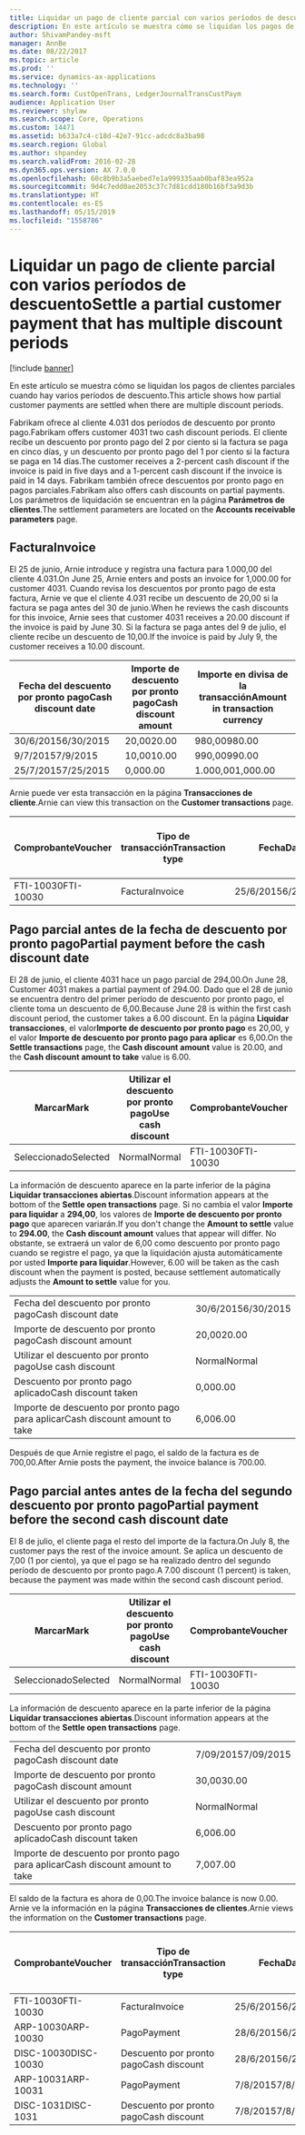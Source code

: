 ```yaml
---
title: Liquidar un pago de cliente parcial con varios períodos de descuento
description: En este artículo se muestra cómo se liquidan los pagos de clientes parciales cuando hay varios períodos de descuento.
author: ShivamPandey-msft
manager: AnnBe
ms.date: 08/22/2017
ms.topic: article
ms.prod: ''
ms.service: dynamics-ax-applications
ms.technology: ''
ms.search.form: CustOpenTrans, LedgerJournalTransCustPaym
audience: Application User
ms.reviewer: shylaw
ms.search.scope: Core, Operations
ms.custom: 14471
ms.assetid: b633a7c4-c18d-42e7-91cc-adcdc8a3ba98
ms.search.region: Global
ms.author: shpandey
ms.search.validFrom: 2016-02-28
ms.dyn365.ops.version: AX 7.0.0
ms.openlocfilehash: 60c8b9b3a5aebed7e1a999335aab0baf83ea952a
ms.sourcegitcommit: 9d4c7edd0ae2053c37c7d81cdd180b16bf3a9d3b
ms.translationtype: HT
ms.contentlocale: es-ES
ms.lasthandoff: 05/15/2019
ms.locfileid: "1558786"
---
```

# <a name="settle-a-partial-customer-payment-that-has-multiple-discount-periods"></a><span data-ttu-id="f6d49-103">Liquidar un pago de cliente parcial con varios períodos de descuento</span><span class="sxs-lookup"><span data-stu-id="f6d49-103">Settle a partial customer payment that has multiple discount periods</span></span>

[!include [banner](../includes/banner.md)]

<span data-ttu-id="f6d49-104">En este artículo se muestra cómo se liquidan los pagos de clientes parciales cuando hay varios períodos de descuento.</span><span class="sxs-lookup"><span data-stu-id="f6d49-104">This article shows how partial customer payments are settled when there are multiple discount periods.</span></span>

<span data-ttu-id="f6d49-105">Fabrikam ofrece al cliente 4.031 dos períodos de descuento por pronto pago.</span><span class="sxs-lookup"><span data-stu-id="f6d49-105">Fabrikam offers customer 4031 two cash discount periods.</span></span> <span data-ttu-id="f6d49-106">El cliente recibe un descuento por pronto pago del 2 por ciento si la factura se paga en cinco días, y un descuento por pronto pago del 1 por ciento si la factura se paga en 14 días.</span><span class="sxs-lookup"><span data-stu-id="f6d49-106">The customer receives a 2-percent cash discount if the invoice is paid in five days and a 1-percent cash discount if the invoice is paid in 14 days.</span></span> <span data-ttu-id="f6d49-107">Fabrikam también ofrece descuentos por pronto pago en pagos parciales.</span><span class="sxs-lookup"><span data-stu-id="f6d49-107">Fabrikam also offers cash discounts on partial payments.</span></span> <span data-ttu-id="f6d49-108">Los parámetros de liquidación se encuentran en la página **Parámetros de clientes**.</span><span class="sxs-lookup"><span data-stu-id="f6d49-108">The settlement parameters are located on the **Accounts receivable parameters** page.</span></span>

## <a name="invoice"></a><span data-ttu-id="f6d49-109">Factura</span><span class="sxs-lookup"><span data-stu-id="f6d49-109">Invoice</span></span>
<span data-ttu-id="f6d49-110">El 25 de junio, Arnie introduce y registra una factura para 1.000,00 del cliente 4.031.</span><span class="sxs-lookup"><span data-stu-id="f6d49-110">On June 25, Arnie enters and posts an invoice for 1,000.00 for customer 4031.</span></span> <span data-ttu-id="f6d49-111">Cuando revisa los descuentos por pronto pago de esta factura, Arnie ve que el cliente 4.031 recibe un descuento de 20,00 si la factura se paga antes del 30 de junio.</span><span class="sxs-lookup"><span data-stu-id="f6d49-111">When he reviews the cash discounts for this invoice, Arnie sees that customer 4031 receives a 20.00 discount if the invoice is paid by June 30.</span></span> <span data-ttu-id="f6d49-112">Si la factura se paga antes del 9 de julio, el cliente recibe un descuento de 10,00.</span><span class="sxs-lookup"><span data-stu-id="f6d49-112">If the invoice is paid by July 9, the customer receives a 10.00 discount.</span></span>

| <span data-ttu-id="f6d49-113">Fecha del descuento por pronto pago</span><span class="sxs-lookup"><span data-stu-id="f6d49-113">Cash discount date</span></span> | <span data-ttu-id="f6d49-114">Importe de descuento por pronto pago</span><span class="sxs-lookup"><span data-stu-id="f6d49-114">Cash discount amount</span></span> | <span data-ttu-id="f6d49-115">Importe en divisa de la transacción</span><span class="sxs-lookup"><span data-stu-id="f6d49-115">Amount in transaction currency</span></span> |
|--------------------|----------------------|--------------------------------|
| <span data-ttu-id="f6d49-116">30/6/2015</span><span class="sxs-lookup"><span data-stu-id="f6d49-116">6/30/2015</span></span>          | <span data-ttu-id="f6d49-117">20,00</span><span class="sxs-lookup"><span data-stu-id="f6d49-117">20.00</span></span>                | <span data-ttu-id="f6d49-118">980,00</span><span class="sxs-lookup"><span data-stu-id="f6d49-118">980.00</span></span>                         |
| <span data-ttu-id="f6d49-119">9/7/2015</span><span class="sxs-lookup"><span data-stu-id="f6d49-119">7/9/2015</span></span>           | <span data-ttu-id="f6d49-120">10,00</span><span class="sxs-lookup"><span data-stu-id="f6d49-120">10.00</span></span>                | <span data-ttu-id="f6d49-121">990,00</span><span class="sxs-lookup"><span data-stu-id="f6d49-121">990.00</span></span>                         |
| <span data-ttu-id="f6d49-122">25/7/2015</span><span class="sxs-lookup"><span data-stu-id="f6d49-122">7/25/2015</span></span>          | <span data-ttu-id="f6d49-123">0,00</span><span class="sxs-lookup"><span data-stu-id="f6d49-123">0.00</span></span>                 | <span data-ttu-id="f6d49-124">1.000,00</span><span class="sxs-lookup"><span data-stu-id="f6d49-124">1,000.00</span></span>                       |

<span data-ttu-id="f6d49-125">Arnie puede ver esta transacción en la página **Transacciones de cliente**.</span><span class="sxs-lookup"><span data-stu-id="f6d49-125">Arnie can view this transaction on the **Customer transactions** page.</span></span>

| <span data-ttu-id="f6d49-126">Comprobante</span><span class="sxs-lookup"><span data-stu-id="f6d49-126">Voucher</span></span>   | <span data-ttu-id="f6d49-127">Tipo de transacción</span><span class="sxs-lookup"><span data-stu-id="f6d49-127">Transaction type</span></span> | <span data-ttu-id="f6d49-128">Fecha</span><span class="sxs-lookup"><span data-stu-id="f6d49-128">Date</span></span>      | <span data-ttu-id="f6d49-129">Factura</span><span class="sxs-lookup"><span data-stu-id="f6d49-129">Invoice</span></span> | <span data-ttu-id="f6d49-130">Importe en débito en divisa de transacción</span><span class="sxs-lookup"><span data-stu-id="f6d49-130">Amount in transaction currency debit</span></span> | <span data-ttu-id="f6d49-131">Importe en crédito en divisa de transacción</span><span class="sxs-lookup"><span data-stu-id="f6d49-131">Amount in transaction currency credit</span></span> | <span data-ttu-id="f6d49-132">Saldo</span><span class="sxs-lookup"><span data-stu-id="f6d49-132">Balance</span></span>  | <span data-ttu-id="f6d49-133">Divisa</span><span class="sxs-lookup"><span data-stu-id="f6d49-133">Currency</span></span> |
|-----------|------------------|-----------|---------|--------------------------------------|---------------------------------------|----------|----------|
| <span data-ttu-id="f6d49-134">FTI-10030</span><span class="sxs-lookup"><span data-stu-id="f6d49-134">FTI-10030</span></span> | <span data-ttu-id="f6d49-135">Factura</span><span class="sxs-lookup"><span data-stu-id="f6d49-135">Invoice</span></span>          | <span data-ttu-id="f6d49-136">25/6/2015</span><span class="sxs-lookup"><span data-stu-id="f6d49-136">6/25/2015</span></span> | <span data-ttu-id="f6d49-137">10030</span><span class="sxs-lookup"><span data-stu-id="f6d49-137">10030</span></span>   | <span data-ttu-id="f6d49-138">1.000,00</span><span class="sxs-lookup"><span data-stu-id="f6d49-138">1,000.00</span></span>                             |                                       | <span data-ttu-id="f6d49-139">1.000,00</span><span class="sxs-lookup"><span data-stu-id="f6d49-139">1,000.00</span></span> | <span data-ttu-id="f6d49-140">USD</span><span class="sxs-lookup"><span data-stu-id="f6d49-140">USD</span></span>      |

## <a name="partial-payment-before-the-cash-discount-date"></a><span data-ttu-id="f6d49-141">Pago parcial antes de la fecha de descuento por pronto pago</span><span class="sxs-lookup"><span data-stu-id="f6d49-141">Partial payment before the cash discount date</span></span>
<span data-ttu-id="f6d49-142">El 28 de junio, el cliente 4031 hace un pago parcial de 294,00.</span><span class="sxs-lookup"><span data-stu-id="f6d49-142">On June 28, Customer 4031 makes a partial payment of 294.00.</span></span> <span data-ttu-id="f6d49-143">Dado que el 28 de junio se encuentra dentro del primer período de descuento por pronto pago, el cliente toma un descuento de 6,00.</span><span class="sxs-lookup"><span data-stu-id="f6d49-143">Because June 28 is within the first cash discount period, the customer takes a 6.00 discount.</span></span> <span data-ttu-id="f6d49-144">En la página **Liquidar transacciones**, el valor**Importe de descuento por pronto pago** es 20,00, y el valor **Importe de descuento por pronto pago para aplicar** es 6,00.</span><span class="sxs-lookup"><span data-stu-id="f6d49-144">On the **Settle transactions** page, the **Cash discount amount** value is 20.00, and the **Cash discount amount to take** value is 6.00.</span></span>

| <span data-ttu-id="f6d49-145">Marcar</span><span class="sxs-lookup"><span data-stu-id="f6d49-145">Mark</span></span>     | <span data-ttu-id="f6d49-146">Utilizar el descuento por pronto pago</span><span class="sxs-lookup"><span data-stu-id="f6d49-146">Use cash discount</span></span> | <span data-ttu-id="f6d49-147">Comprobante</span><span class="sxs-lookup"><span data-stu-id="f6d49-147">Voucher</span></span>   | <span data-ttu-id="f6d49-148">Cuenta</span><span class="sxs-lookup"><span data-stu-id="f6d49-148">Account</span></span> | <span data-ttu-id="f6d49-149">Fecha</span><span class="sxs-lookup"><span data-stu-id="f6d49-149">Date</span></span>      | <span data-ttu-id="f6d49-150">Fecha de vencimiento</span><span class="sxs-lookup"><span data-stu-id="f6d49-150">Due date</span></span>  | <span data-ttu-id="f6d49-151">Factura</span><span class="sxs-lookup"><span data-stu-id="f6d49-151">Invoice</span></span> | <span data-ttu-id="f6d49-152">Importe en divisa de la transacción</span><span class="sxs-lookup"><span data-stu-id="f6d49-152">Amount in transaction currency</span></span> | <span data-ttu-id="f6d49-153">Divisa</span><span class="sxs-lookup"><span data-stu-id="f6d49-153">Currency</span></span> | <span data-ttu-id="f6d49-154">Importe para liquidar</span><span class="sxs-lookup"><span data-stu-id="f6d49-154">Amount to settle</span></span> |
|----------|-------------------|-----------|---------|-----------|-----------|---------|--------------------------------|----------|------------------|
| <span data-ttu-id="f6d49-155">Seleccionado</span><span class="sxs-lookup"><span data-stu-id="f6d49-155">Selected</span></span> | <span data-ttu-id="f6d49-156">Normal</span><span class="sxs-lookup"><span data-stu-id="f6d49-156">Normal</span></span>            | <span data-ttu-id="f6d49-157">FTI-10030</span><span class="sxs-lookup"><span data-stu-id="f6d49-157">FTI-10030</span></span> | <span data-ttu-id="f6d49-158">4031</span><span class="sxs-lookup"><span data-stu-id="f6d49-158">4031</span></span>    | <span data-ttu-id="f6d49-159">25/6/2015</span><span class="sxs-lookup"><span data-stu-id="f6d49-159">6/25/2015</span></span> | <span data-ttu-id="f6d49-160">25/7/2015</span><span class="sxs-lookup"><span data-stu-id="f6d49-160">7/25/2015</span></span> | <span data-ttu-id="f6d49-161">10030</span><span class="sxs-lookup"><span data-stu-id="f6d49-161">10030</span></span>   | <span data-ttu-id="f6d49-162">1.000,00</span><span class="sxs-lookup"><span data-stu-id="f6d49-162">1,000.00</span></span>                       | <span data-ttu-id="f6d49-163">USD</span><span class="sxs-lookup"><span data-stu-id="f6d49-163">USD</span></span>      | <span data-ttu-id="f6d49-164">294,00</span><span class="sxs-lookup"><span data-stu-id="f6d49-164">294.00</span></span>           |

<span data-ttu-id="f6d49-165">La información de descuento aparece en la parte inferior de la página **Liquidar transacciones abiertas**.</span><span class="sxs-lookup"><span data-stu-id="f6d49-165">Discount information appears at the bottom of the **Settle open transactions** page.</span></span> <span data-ttu-id="f6d49-166">Si no cambia el valor **Importe para liquidar** a **294,00**, los valores de **Importe de descuento por pronto pago** que aparecen variarán.</span><span class="sxs-lookup"><span data-stu-id="f6d49-166">If you don't change the **Amount to settle** value to **294.00**, the **Cash discount amount** values that appear will differ.</span></span> <span data-ttu-id="f6d49-167">No obstante, se extraerá un valor de 6,00 como descuento por pronto pago cuando se registre el pago, ya que la liquidación ajusta automáticamente por usted **Importe para liquidar**.</span><span class="sxs-lookup"><span data-stu-id="f6d49-167">However, 6.00 will be taken as the cash discount when the payment is posted, because settlement automatically adjusts the **Amount to settle** value for you.</span></span>

|                              |           |
|------------------------------|-----------|
| <span data-ttu-id="f6d49-168">Fecha del descuento por pronto pago</span><span class="sxs-lookup"><span data-stu-id="f6d49-168">Cash discount date</span></span>           | <span data-ttu-id="f6d49-169">30/6/2015</span><span class="sxs-lookup"><span data-stu-id="f6d49-169">6/30/2015</span></span> |
| <span data-ttu-id="f6d49-170">Importe de descuento por pronto pago</span><span class="sxs-lookup"><span data-stu-id="f6d49-170">Cash discount amount</span></span>         | <span data-ttu-id="f6d49-171">20,00</span><span class="sxs-lookup"><span data-stu-id="f6d49-171">20.00</span></span>     |
| <span data-ttu-id="f6d49-172">Utilizar el descuento por pronto pago</span><span class="sxs-lookup"><span data-stu-id="f6d49-172">Use cash discount</span></span>            | <span data-ttu-id="f6d49-173">Normal</span><span class="sxs-lookup"><span data-stu-id="f6d49-173">Normal</span></span>    |
| <span data-ttu-id="f6d49-174">Descuento por pronto pago aplicado</span><span class="sxs-lookup"><span data-stu-id="f6d49-174">Cash discount taken</span></span>          | <span data-ttu-id="f6d49-175">0,00</span><span class="sxs-lookup"><span data-stu-id="f6d49-175">0.00</span></span>      |
| <span data-ttu-id="f6d49-176">Importe de descuento por pronto pago para aplicar</span><span class="sxs-lookup"><span data-stu-id="f6d49-176">Cash discount amount to take</span></span> | <span data-ttu-id="f6d49-177">6,00</span><span class="sxs-lookup"><span data-stu-id="f6d49-177">6.00</span></span>      |

<span data-ttu-id="f6d49-178">Después de que Arnie registre el pago, el saldo de la factura es de 700,00.</span><span class="sxs-lookup"><span data-stu-id="f6d49-178">After Arnie posts the payment, the invoice balance is 700.00.</span></span>

## <a name="partial-payment-before-the-second-cash-discount-date"></a><span data-ttu-id="f6d49-179">Pago parcial antes antes de la fecha del segundo descuento por pronto pago</span><span class="sxs-lookup"><span data-stu-id="f6d49-179">Partial payment before the second cash discount date</span></span>
<span data-ttu-id="f6d49-180">El 8 de julio, el cliente paga el resto del importe de la factura.</span><span class="sxs-lookup"><span data-stu-id="f6d49-180">On July 8, the customer pays the rest of the invoice amount.</span></span> <span data-ttu-id="f6d49-181">Se aplica un descuento de 7,00 (1 por ciento), ya que el pago se ha realizado dentro del segundo período de descuento por pronto pago.</span><span class="sxs-lookup"><span data-stu-id="f6d49-181">A 7.00 discount (1 percent) is taken, because the payment was made within the second cash discount period.</span></span>

| <span data-ttu-id="f6d49-182">Marcar</span><span class="sxs-lookup"><span data-stu-id="f6d49-182">Mark</span></span>     | <span data-ttu-id="f6d49-183">Utilizar el descuento por pronto pago</span><span class="sxs-lookup"><span data-stu-id="f6d49-183">Use cash discount</span></span> | <span data-ttu-id="f6d49-184">Comprobante</span><span class="sxs-lookup"><span data-stu-id="f6d49-184">Voucher</span></span>   | <span data-ttu-id="f6d49-185">Cuenta</span><span class="sxs-lookup"><span data-stu-id="f6d49-185">Account</span></span> | <span data-ttu-id="f6d49-186">Fecha</span><span class="sxs-lookup"><span data-stu-id="f6d49-186">Date</span></span>      | <span data-ttu-id="f6d49-187">Fecha de vencimiento</span><span class="sxs-lookup"><span data-stu-id="f6d49-187">Due date</span></span>  | <span data-ttu-id="f6d49-188">Factura</span><span class="sxs-lookup"><span data-stu-id="f6d49-188">Invoice</span></span> | <span data-ttu-id="f6d49-189">Importe en débito en divisa de transacción</span><span class="sxs-lookup"><span data-stu-id="f6d49-189">Amount in transaction currency debit</span></span> | <span data-ttu-id="f6d49-190">Importe en crédito en divisa de transacción</span><span class="sxs-lookup"><span data-stu-id="f6d49-190">Amount in transaction currency credit</span></span> | <span data-ttu-id="f6d49-191">Divisa</span><span class="sxs-lookup"><span data-stu-id="f6d49-191">Currency</span></span> | <span data-ttu-id="f6d49-192">Importe para liquidar</span><span class="sxs-lookup"><span data-stu-id="f6d49-192">Amount to settle</span></span> |
|----------|-------------------|-----------|---------|-----------|-----------|---------|--------------------------------------|---------------------------------------|----------|------------------|
| <span data-ttu-id="f6d49-193">Seleccionado</span><span class="sxs-lookup"><span data-stu-id="f6d49-193">Selected</span></span> | <span data-ttu-id="f6d49-194">Normal</span><span class="sxs-lookup"><span data-stu-id="f6d49-194">Normal</span></span>            | <span data-ttu-id="f6d49-195">FTI-10030</span><span class="sxs-lookup"><span data-stu-id="f6d49-195">FTI-10030</span></span> | <span data-ttu-id="f6d49-196">4031</span><span class="sxs-lookup"><span data-stu-id="f6d49-196">4031</span></span>    | <span data-ttu-id="f6d49-197">25/6/2015</span><span class="sxs-lookup"><span data-stu-id="f6d49-197">6/25/2015</span></span> | <span data-ttu-id="f6d49-198">25/7/2015</span><span class="sxs-lookup"><span data-stu-id="f6d49-198">7/25/2015</span></span> | <span data-ttu-id="f6d49-199">10030</span><span class="sxs-lookup"><span data-stu-id="f6d49-199">10030</span></span>   | <span data-ttu-id="f6d49-200">700,00</span><span class="sxs-lookup"><span data-stu-id="f6d49-200">700.00</span></span>                               |                                       | <span data-ttu-id="f6d49-201">USD</span><span class="sxs-lookup"><span data-stu-id="f6d49-201">USD</span></span>      | <span data-ttu-id="f6d49-202">693,00</span><span class="sxs-lookup"><span data-stu-id="f6d49-202">693.00</span></span>           |

<span data-ttu-id="f6d49-203">La información de descuento aparece en la parte inferior de la página **Liquidar transacciones abiertas**.</span><span class="sxs-lookup"><span data-stu-id="f6d49-203">Discount information appears at the bottom of the **Settle open transactions** page.</span></span>

|                              |           |
|------------------------------|-----------|
| <span data-ttu-id="f6d49-204">Fecha del descuento por pronto pago</span><span class="sxs-lookup"><span data-stu-id="f6d49-204">Cash discount date</span></span>           | <span data-ttu-id="f6d49-205">7/09/2015</span><span class="sxs-lookup"><span data-stu-id="f6d49-205">7/09/2015</span></span> |
| <span data-ttu-id="f6d49-206">Importe de descuento por pronto pago</span><span class="sxs-lookup"><span data-stu-id="f6d49-206">Cash discount amount</span></span>         | <span data-ttu-id="f6d49-207">30,00</span><span class="sxs-lookup"><span data-stu-id="f6d49-207">30.00</span></span>     |
| <span data-ttu-id="f6d49-208">Utilizar el descuento por pronto pago</span><span class="sxs-lookup"><span data-stu-id="f6d49-208">Use cash discount</span></span>            | <span data-ttu-id="f6d49-209">Normal</span><span class="sxs-lookup"><span data-stu-id="f6d49-209">Normal</span></span>    |
| <span data-ttu-id="f6d49-210">Descuento por pronto pago aplicado</span><span class="sxs-lookup"><span data-stu-id="f6d49-210">Cash discount taken</span></span>          | <span data-ttu-id="f6d49-211">6,00</span><span class="sxs-lookup"><span data-stu-id="f6d49-211">6.00</span></span>      |
| <span data-ttu-id="f6d49-212">Importe de descuento por pronto pago para aplicar</span><span class="sxs-lookup"><span data-stu-id="f6d49-212">Cash discount amount to take</span></span> | <span data-ttu-id="f6d49-213">7,00</span><span class="sxs-lookup"><span data-stu-id="f6d49-213">7.00</span></span>      |

<span data-ttu-id="f6d49-214">El saldo de la factura es ahora de 0,00.</span><span class="sxs-lookup"><span data-stu-id="f6d49-214">The invoice balance is now 0.00.</span></span> <span data-ttu-id="f6d49-215">Arnie ve la información en la página **Transacciones de clientes**.</span><span class="sxs-lookup"><span data-stu-id="f6d49-215">Arnie views the information on the **Customer transactions** page.</span></span>

| <span data-ttu-id="f6d49-216">Comprobante</span><span class="sxs-lookup"><span data-stu-id="f6d49-216">Voucher</span></span>    | <span data-ttu-id="f6d49-217">Tipo de transacción</span><span class="sxs-lookup"><span data-stu-id="f6d49-217">Transaction type</span></span> | <span data-ttu-id="f6d49-218">Fecha</span><span class="sxs-lookup"><span data-stu-id="f6d49-218">Date</span></span>      | <span data-ttu-id="f6d49-219">Factura</span><span class="sxs-lookup"><span data-stu-id="f6d49-219">Invoice</span></span> | <span data-ttu-id="f6d49-220">Importe en débito en divisa de transacción</span><span class="sxs-lookup"><span data-stu-id="f6d49-220">Amount in transaction currency debit</span></span> | <span data-ttu-id="f6d49-221">Importe en crédito en divisa de transacción</span><span class="sxs-lookup"><span data-stu-id="f6d49-221">Amount in transaction currency credit</span></span> | <span data-ttu-id="f6d49-222">Saldo</span><span class="sxs-lookup"><span data-stu-id="f6d49-222">Balance</span></span> | <span data-ttu-id="f6d49-223">Divisa</span><span class="sxs-lookup"><span data-stu-id="f6d49-223">Currency</span></span> |
|------------|------------------|-----------|---------|--------------------------------------|---------------------------------------|---------|----------|
| <span data-ttu-id="f6d49-224">FTI-10030</span><span class="sxs-lookup"><span data-stu-id="f6d49-224">FTI-10030</span></span>  | <span data-ttu-id="f6d49-225">Factura</span><span class="sxs-lookup"><span data-stu-id="f6d49-225">Invoice</span></span>          | <span data-ttu-id="f6d49-226">25/6/2015</span><span class="sxs-lookup"><span data-stu-id="f6d49-226">6/25/2015</span></span> | <span data-ttu-id="f6d49-227">10030</span><span class="sxs-lookup"><span data-stu-id="f6d49-227">10030</span></span>   | <span data-ttu-id="f6d49-228">1.000,00</span><span class="sxs-lookup"><span data-stu-id="f6d49-228">1,000.00</span></span>                             |                                       | <span data-ttu-id="f6d49-229">0,00</span><span class="sxs-lookup"><span data-stu-id="f6d49-229">0.00</span></span>    | <span data-ttu-id="f6d49-230">USD</span><span class="sxs-lookup"><span data-stu-id="f6d49-230">USD</span></span>      |
| <span data-ttu-id="f6d49-231">ARP-10030</span><span class="sxs-lookup"><span data-stu-id="f6d49-231">ARP-10030</span></span>  |  <span data-ttu-id="f6d49-232">Pago</span><span class="sxs-lookup"><span data-stu-id="f6d49-232">Payment</span></span>         | <span data-ttu-id="f6d49-233">28/6/2015</span><span class="sxs-lookup"><span data-stu-id="f6d49-233">6/28/2015</span></span> |         |                                      | <span data-ttu-id="f6d49-234">294,00</span><span class="sxs-lookup"><span data-stu-id="f6d49-234">294.00</span></span>                                | <span data-ttu-id="f6d49-235">0,00</span><span class="sxs-lookup"><span data-stu-id="f6d49-235">0.00</span></span>    | <span data-ttu-id="f6d49-236">USD</span><span class="sxs-lookup"><span data-stu-id="f6d49-236">USD</span></span>      |
| <span data-ttu-id="f6d49-237">DISC-10030</span><span class="sxs-lookup"><span data-stu-id="f6d49-237">DISC-10030</span></span> |  <span data-ttu-id="f6d49-238">Descuento por pronto pago</span><span class="sxs-lookup"><span data-stu-id="f6d49-238">Cash discount</span></span>   | <span data-ttu-id="f6d49-239">28/6/2015</span><span class="sxs-lookup"><span data-stu-id="f6d49-239">6/28/2015</span></span> |         |                                      | <span data-ttu-id="f6d49-240">6,00</span><span class="sxs-lookup"><span data-stu-id="f6d49-240">6.00</span></span>                                  | <span data-ttu-id="f6d49-241">0,00</span><span class="sxs-lookup"><span data-stu-id="f6d49-241">0.00</span></span>    | <span data-ttu-id="f6d49-242">USD</span><span class="sxs-lookup"><span data-stu-id="f6d49-242">USD</span></span>      |
| <span data-ttu-id="f6d49-243">ARP-10031</span><span class="sxs-lookup"><span data-stu-id="f6d49-243">ARP-10031</span></span>  |  <span data-ttu-id="f6d49-244">Pago</span><span class="sxs-lookup"><span data-stu-id="f6d49-244">Payment</span></span>         | <span data-ttu-id="f6d49-245">7/8/2015</span><span class="sxs-lookup"><span data-stu-id="f6d49-245">7/8/2015</span></span>  |         |                                      | <span data-ttu-id="f6d49-246">693,00</span><span class="sxs-lookup"><span data-stu-id="f6d49-246">693.00</span></span>                                | <span data-ttu-id="f6d49-247">0,00</span><span class="sxs-lookup"><span data-stu-id="f6d49-247">0.00</span></span>    | <span data-ttu-id="f6d49-248">USD</span><span class="sxs-lookup"><span data-stu-id="f6d49-248">USD</span></span>      |
| <span data-ttu-id="f6d49-249">DISC-1031</span><span class="sxs-lookup"><span data-stu-id="f6d49-249">DISC-1031</span></span>  |  <span data-ttu-id="f6d49-250">Descuento por pronto pago</span><span class="sxs-lookup"><span data-stu-id="f6d49-250">Cash discount</span></span>   | <span data-ttu-id="f6d49-251">7/8/2015</span><span class="sxs-lookup"><span data-stu-id="f6d49-251">7/8/2015</span></span>  |         |                                      | <span data-ttu-id="f6d49-252">7,00</span><span class="sxs-lookup"><span data-stu-id="f6d49-252">7.00</span></span>                                  | <span data-ttu-id="f6d49-253">0,00</span><span class="sxs-lookup"><span data-stu-id="f6d49-253">0.00</span></span>    | <span data-ttu-id="f6d49-254">USD</span><span class="sxs-lookup"><span data-stu-id="f6d49-254">USD</span></span>      |





